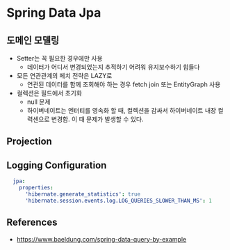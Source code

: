 Spring Data Jpa
===================


## 도메인 모델링
* Setter는 꼭 필요한 경우에만 사용
  - 데이터가 어디서 변경되었는지 추적하기 어려워 유지보수하기 힘들다
* 모든 연관관계의 페치 전략은 LAZY로
  - 연관된 데이터를 함께 조회해야 하는 경우 fetch join 또는 EntityGraph 사용
* 컬렉션은 필드에서 초기화
  - null 문제
  - 하이버네이트는 엔터티를 영속화 할 때, 컬렉션을 감싸서 하이버네이트 내장 컬력센으로 변경함. 이 때 문제가 발생할 수 있다.
  

## Projection


## Logging Configuration
```yaml
  jpa:
    properties:
      'hibernate.generate_statistics': true
      'hibernate.session.events.log.LOG_QUERIES_SLOWER_THAN_MS': 1
```


## References
* https://www.baeldung.com/spring-data-query-by-example
 

